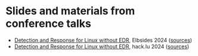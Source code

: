 # Slides and materials from conference talks

- [Detection and Response for Linux without EDR](https://hillu.github.io/conference-materials/elbsides-2024/slides.reveal.html), Elbsides 2024 ([sources](elbsides-2024/))
- [Detection and Response for Linux without EDR](https://hillu.github.io/conference-materials/hack.lu-2024/slides.reveal.html), hack.lu 2024 ([sources](hack.lu-2024/))
